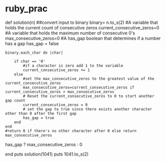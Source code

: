 # ruby_prac
def solution(n)
    ##convert input to binary
    binary= n.to_s(2)
    #A variable that holds the current count of consecutive zeros 
    current_consecutive_zeros=0
    #A variable that holds the maximum number of consecutive 0's
    max_consecutive_zeros=0
    #A has_gap boolean that determines if a number has a gap 
    has_gap = false

    binary.each_char do |char|

        if char == '0'
            #if a character is zero add 1 to the variable 
            current_consecutive_zeros += 1
        else
            #set the max_consecutive_zeros to the greatest value of the current_consecutive_zeros
            max_consecutive_zeros=current_consecutive_zeros if current_consecutive_zeros > max_consecutive_zeros
            # Reset the current_consecutive_zeros to 0 to start another gap count 
            current_consecutive_zeros = 0 
            # set the gap to true since there exists another character other than 0 after the first gap
            has_gap = true   
        end
    end 
    #return 0 if there's no other character after 0 else return max_consecutive_zeros
   has_gap ? max_consecutive_zeros : 0

end
puts solution(1041)
puts 1041.to_s(2)

